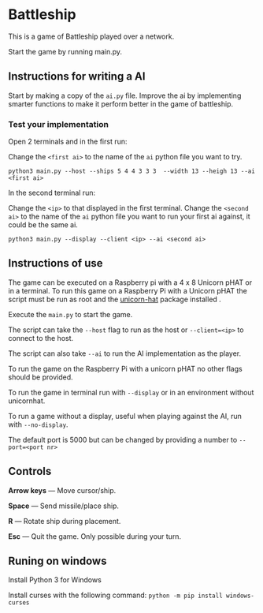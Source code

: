 # Battleship
This is a game of Battleship played over a network.

Start the game by running main.py.

## Instructions for writing a AI

Start by making a copy of the `ai.py` file.
Improve the ai by implementing smarter functions to make it perform better in the game of battleship.

### Test your implementation
Open 2 terminals and in the first run:

Change the `<first ai>` to the name of the `ai` python file you want to try.

`python3 main.py --host --ships 5 4 4 3 3 3  --width 13 --heigh 13 --ai <first ai>`

In the second terminal run:

Change the `<ip>` to that displayed in the first terminal.
Change the `<second ai>` to the name of the `ai` python file you want to run your first ai against, it could be the same ai.

`python3 main.py --display --client <ip> --ai <second ai>`


## Instructions of use
The game can be executed on a Raspberry pi with a 4 x 8 Unicorn pHAT or in a terminal.
To run this game on a Raspberry Pi with a Unicorn pHAT the script must be run as root and the [unicorn-hat](https://github.com/pimoroni/unicorn-hat) package installed .

Execute the `main.py` to start the game.

The script can take the `--host` flag to run as the host or `--client=<ip>` to connect to the host.

The script can also take `--ai` to run the AI implementation as the player.

To run the game on the Raspberry Pi with a unicorn pHAT no other flags should be provided.

To run the game in terminal run with `--display` or in an environment without unicornhat.

To run a game without a display, useful when playing against the AI, run with `--no-display`.

The default port is 5000 but can be changed by providing a number to `--port=<port nr>`

## Controls
**Arrow keys** — Move cursor/ship.

**Space** — Send missile/place ship.

**R** — Rotate ship during placement.

**Esc** — Quit the game. Only possible during your turn.

## Runing on windows
Install Python 3 for Windows

Install curses with the following command: `python -m pip install windows-curses`
